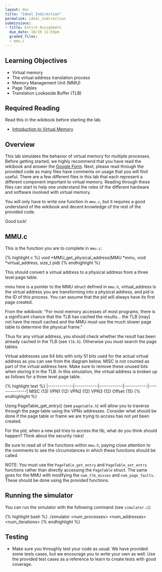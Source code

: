 ```yaml
---
layout: doc
title: "Ideal Indirection"
permalink: ideal_indirection
submissions:
- title: Entire Assignment
  due_date: 10/19 11:59pm
  graded_files:
  - mmu.c
---
```


## Learning Objectives

* Virtual memory
* The virtual address translation process
*   Memory Management Unit (MMU)
*   Page Tables
*   Translation Lookaside Buffer (TLB)

## Required Reading

Read this in the wikibook before starting the lab.

* [Introduction to Virtual Memory](https://github.com/angrave/SystemProgramming/wiki/Virtual-Memory%2C-Part-1%3A-Introduction-to-Virtual-Memory)

## Overview

This lab simulates the behavior of virtual memory for multiple processes. Before getting started, we highly recommend that you have read the wikibook and answer the [Google Form](http://goo.gl/forms/4Us4vBPJnj). Next, please read through the provided code as many files have comments on usage that you will find useful. There are a few different files in this lab that each represent a different component important to virtual memory. Reading through these files can start to help one understand the roles of the different hardware and software involved with virtual memory.

You will only have to write one function in `mmu.c`, but it requires a good understand of the wikibook and decent knowledge of the rest of the provided code.

Good luck!


## MMU.c

This is the function you are to complete in `mmu.c`:

{% highlight c %}
void *MMU_get_physical_address(MMU *mmu, void *virtual_address, size_t pid)
{% endhighlight %}

This should convert a virtual address to a physical address from a three level page table.

mmu here is a pointer to the MMU struct defined in `mmu.h`, virtual_address is the virtual address you are transforming into a physical address, and pid is the ID of this process. You can assume that the pid will always have its first page created.

From the wikibook: "For most memory accesses of most programs, there is a significant chance that the TLB has cached the results... the TLB [may] not have the result cached and the MMU must use the much slower page table to determine the physical frame."

Thus for any virtual address, you should check whether the result has been already cached in the TLB (see `tlb.h`). Otherwise you must search the page tables.

Virtual addresses use 64 bits with only 51 bits used for the actual virtual address as you can see from the diagram below. MISC is not counted as part of the virtual address here. Make sure to remove these unused bits when storing it in the TLB. In this simulation, the virtual address is broken up as follows for a three level page table.

{% highlight text %}
|-------------|------------|------------|------------|---------------|
    MISC (13)   VPN1 (12)     VPN2 (12)    VPN3 (12)     Offset (15)
{% endhighlight %}

Using PageTable_get_entry() (see `pagetable.h`) will allow you to traverse through the page table using the VPNx addresses. Consider what should be done if the page table or frame we are trying to access has not yet been created.

For the pid, when a new pid tries to access the tlb, what do you think should happen? Think about the security risks!

Be sure to read all of the functions within `mmu.h`, paying close attention to the comments to see the circumstances in which these functions should be called.

NOTE: You must use the `PageTable_get_entry` and `PageTable_set_entry` functions rather than directly accessing the `PageTable` struct. The same goes for the MMU with modifying the `num_tlb_misses` and `num_page_faults`. These should be done using the provided functions.


## Running the simulator

You can run the simulator with the following command (see `simulator.c`): 

{% highlight bash %}
./simulator <num_processes> <num_addresses> <num_iterations> <random seed>
{% endhighlight %}

## Testing

*   Make sure you throughly test your code as usual. We have provided some tests cases, but we encourage you to write your own as well. Use the provided test cases as a reference to learn to create tests with good coverage.
